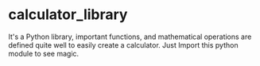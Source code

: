 # calculator_library
It's a Python library, important functions, and mathematical operations are defined quite well to easily create a calculator. Just Import this python module to see magic.
